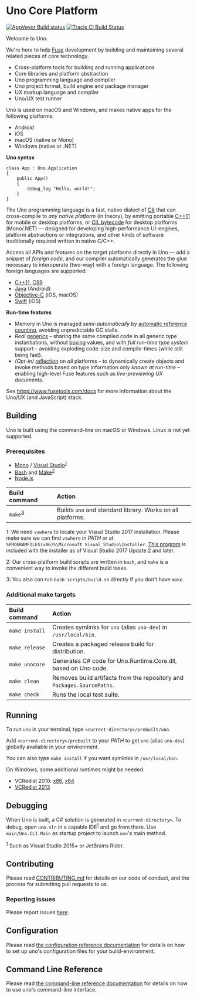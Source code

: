 # Uno Core Platform
[![AppVeyor Build status](https://ci.appveyor.com/api/projects/status/0loj5orsrrb1bn8e/branch/master?svg=true)](https://ci.appveyor.com/project/fusetools/uno/branch/master)
[![Tracis CI Build Status](https://travis-ci.org/fuse-open/uno.svg?branch=master)](https://travis-ci.org/fuse-open/uno)

Welcome to Uno.

We're here to help [Fuse] development by building and maintaining several related pieces of core technology.
* Cross-platform tools for building and running applications
* Core libraries and platform abstraction
* Uno programming language and compiler
* Uno project format, build engine and package manager
* UX markup language and compiler
* Uno/UX test runner

Uno is used on macOS and Windows, and makes native apps for the following platforms:
* Android
* iOS
* macOS (native or Mono)
* Windows (native or .NET)

**Uno syntax**
```uno
class App : Uno.Application
{
    public App()
    {
        debug_log "Hello, world!";
    }
}
```

The Uno programming language is a fast, native dialect of [C#] that can cross-compile to *any native platform* (in theory),
by emitting portable [C++11] for mobile or desktop platforms, or [CIL bytecode] for desktop platforms (Mono/.NET) —
designed for developing high-performance UI-engines, platform abstractions or integrations, and other kinds of
software traditionally required written in native C/C++.

Access all APIs and features on the target platforms directly in Uno — add a snippet of *foreign code*, and
our compiler automatically generates the glue necessary to interoperate (two-way) with a foreign language.
The following foreign languages are supported:
* [C++11], [C99]
* [Java] (Android)
* [Objective-C] (iOS, macOS)
* [Swift] (iOS)

[Fuse]: https://www.fusetools.com/
[C#]: https://en.wikipedia.org/wiki/C_Sharp_(programming_language)
[C++11]: https://en.wikipedia.org/wiki/C++11
[C99]: https://en.wikipedia.org/wiki/C99
[CIL bytecode]: https://en.wikipedia.org/wiki/Common_Intermediate_Language
[Java]: https://en.wikipedia.org/wiki/Java_(programming_language)
[Objective-C]: https://en.wikipedia.org/wiki/Objective-C
[Swift]: https://en.wikipedia.org/wiki/Swift_(programming_language)

**Run-time features**
* Memory in Uno is managed *semi-automatically* by [automatic reference counting], avoiding unpredictable GC stalls.
* *Real* [generics] – sharing the same compiled code in all generic type instantiations, without [boxing] values, and with
  *full run-time type system* support – avoiding exploding code-size and compile-times (while still being fast).
* *(Opt-in)* [reflection] on *all* platforms – to dynamically create objects and invoke methods based on type information
  *only known at run-time* – enabling high-level Fuse features such as *live-previewing UX documents*.

[automatic reference counting]: https://en.wikipedia.org/wiki/Automatic_Reference_Counting
[boxing]: https://en.wikipedia.org/wiki/Object_type_(object-oriented_programming)#Boxing
[generics]: https://en.wikipedia.org/wiki/Generic_programming
[reflection]: https://en.wikipedia.org/wiki/Reflection_(computer_programming)

See https://www.fusetools.com/docs for more information about the Uno/UX (and JavaScript) stack.

## Building

Uno is built using the command-line on macOS or Windows. Linux is not yet supported.

### Prerequisites

- [Mono](http://www.mono-project.com/download/) / [Visual Studio](https://www.visualstudio.com/downloads/)<sup>[1](#win-prereq-1)</sup>
- [Bash](http://www.msys2.org/) and [Make](http://gnuwin32.sourceforge.net/packages/make.htm)<sup>[2](#win-prereq-2)</sup>
- [Node.js](https://nodejs.org/en/download/)

| Build command                       | Action                                                                  |
|:------------------------------------|:------------------------------------------------------------------------|
| `make`<sup>[3](#win-prereq-3)</sup> | Builds `uno` and standard library. Works on all platforms.              |

<a name="win-prereq-1">1</a>: We need `vswhere` to locate your Visual Studio 2017 installation. Please make sure we can find `vswhere` in *PATH*
or at `%PROGRAMFILES(x86)%\Microsoft Visual Studio\Installer`. [This program](https://github.com/Microsoft/vswhere)
is included with the installer as of Visual Studio 2017 Update 2 and later.

<a name="win-prereq-2">2</a>: Our cross-platform build scripts are written in `bash`, and `make` is a convenient way to invoke the different build tasks.

<a name="win-prereq-3">3</a>: You also can run `bash scripts/build.sh` directly if you don't have `make`.

### Additional make targets

| Build command   | Action                                                                  |
|:----------------|:------------------------------------------------------------------------|
| `make install`  | Creates symlinks for `uno` (alias `uno-dev`) in `/usr/local/bin`.       |
| `make release`  | Creates a packaged release build for distribution.                      |
| `make unocore`  | Generates C# code for Uno.Runtime.Core.dll, based on Uno code.          |
| `make clean`    | Removes build artifacts from the repository and `Packages.SourcePaths`. |
| `make check`    | Runs the local test suite.                                              |

## Running

To run `uno` in your terminal, type `<current-directory>/prebuilt/uno`.

Add `<current-directory>/prebuilt` to your *PATH* to get `uno` (alias `uno-dev`) globally available in your environment.

You can also type `make install` if you want symlinks in `/usr/local/bin`.

On Windows, some additional runtimes might be needed.
* VCRedist 2010: [x86](https://www.microsoft.com/en-us/download/details.aspx?id=5555), [x64](https://www.microsoft.com/en-US/Download/confirmation.aspx?id=14632)
* [VCRedist 2013](https://www.microsoft.com/en-gb/download/details.aspx?id=40784)

## Debugging

When Uno is built, a C# solution is generated in `<current-directory>`.
To debug, open `uno.sln` in a capable
IDE<sup>[1]</sup> and go from there. Use `main/Uno.CLI.Main` as startup
project to launch `uno`'s main method.

<sup>[1]</sup> Such as Visual Studio 2015+ or JetBrains Rider.

## Contributing

Please read [CONTRIBUTING.md](CONTRIBUTING.md) for details on our code of
conduct, and the process for submitting pull requests to us.

### Reporting issues

Please report issues [here](https://github.com/fuse-open/uno/issues).

## Configuration

Please read [the configuration reference documentation][1] for details on how to
set up uno's configuration files for your build-environment.

## Command Line Reference

Please read [the command-line reference documentation][2] for details on how to
use uno's command-line interface.

[1]: Documentation/Configuration.md
[2]: Documentation/CommandLineReference.md
